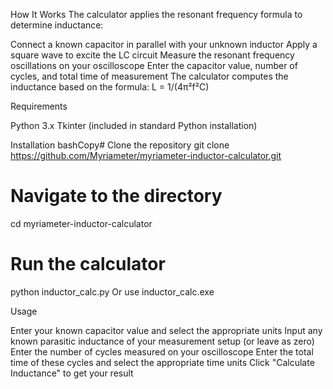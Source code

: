 How It Works
The calculator applies the resonant frequency formula to determine inductance:

Connect a known capacitor in parallel with your unknown inductor
Apply a square wave to excite the LC circuit
Measure the resonant frequency oscillations on your oscilloscope
Enter the capacitor value, number of cycles, and total time of measurement
The calculator computes the inductance based on the formula: L = 1/(4π²f²C)

Requirements

Python 3.x
Tkinter (included in standard Python installation)

Installation
bashCopy# Clone the repository
git clone https://github.com/Myriameter/myriameter-inductor-calculator.git

# Navigate to the directory
cd myriameter-inductor-calculator

# Run the calculator
python inductor_calc.py
Or use inductor_calc.exe 

Usage

Enter your known capacitor value and select the appropriate units
Input any known parasitic inductance of your measurement setup (or leave as zero)
Enter the number of cycles measured on your oscilloscope
Enter the total time of these cycles and select the appropriate time units
Click "Calculate Inductance" to get your result

